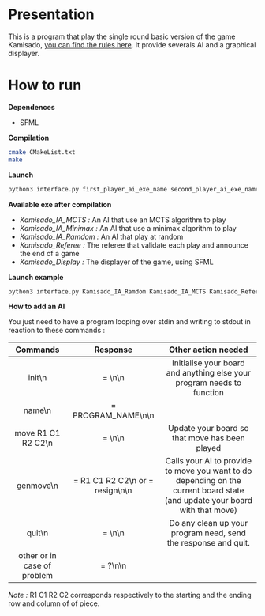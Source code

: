 Presentation
===
This is a program that play the single round basic version of the game Kamisado, [you can find the rules here](http://www.boardspace.net/kamisado/english/RULES%20ENG.pdf).
It provide severals AI and a graphical displayer.

How to run
===
**Dependences**
- SFML

**Compilation**
```bash
cmake CMakeList.txt
make
```

**Launch**
```bash
python3 interface.py first_player_ai_exe_name second_player_ai_exe_name referee_exe_name display_exe_name (facultative)
```

**Available exe after compilation**
- *Kamisado_IA_MCTS :* An AI that use an MCTS algorithm to play
- *Kamisado_IA_Minimax :* An AI that use a minimax algorithm to play
- *Kamisado_IA_Ramdom :* An AI that play at random
- *Kamisado_Referee :* The referee that validate each play and announce the end of a game
- *Kamisado_Display :* The displayer of the game, using SFML

**Launch example**
```bash
python3 interface.py Kamisado_IA_Ramdom Kamisado_IA_MCTS Kamisado_Referee Kamisado_Display
```

**How to add an AI**

You just need to have a program looping over stdin and writing to stdout in reaction to these commands :

|           Commands          |      Response                      |                                                     Other action needed                                                     |
|:---------------------------:|:----------------------------------:|:---------------------------------------------------------------------------------------------------------------------------:|
|            init\n           | = \n\n                             | Initialise your board and anything else your program needs to function                                                      |
|            name\n           | = PROGRAM_NAME\n\n                 |                                                                                                                             |
|      move R1 C1 R2 C2\n     | = \n\n                             | Update your board so that move has been played                                                                              |
|          genmove\n          | = R1 C1 R2 C2\n or = resign\n\n    | Calls your AI to provide to move you want to do depending on the current board state (and update your board with that move) |
|            quit\n           | = \n\n                             | Do any clean up your program need, send the response and quit.                                                              |
| other or in case of problem | = ?\n\n                            |                                                                                                                             |
*Note :* R1 C1 R2 C2 corresponds respectively to the starting and the ending row and column of of piece.